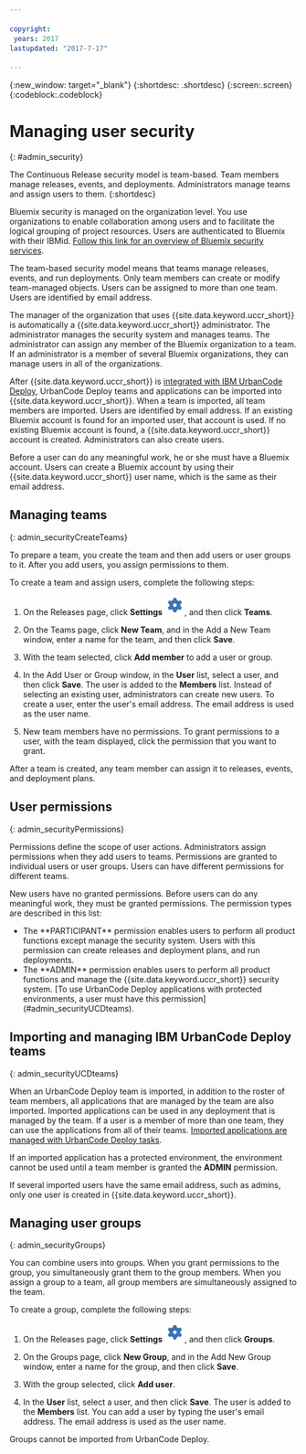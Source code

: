 ```yaml
---

copyright:
 years: 2017
lastupdated: "2017-7-17"

---
```


{:new_window: target="_blank"}
{:shortdesc: .shortdesc}
{:screen:.screen}
{:codeblock:.codeblock}

# Managing user security
{: #admin_security}

The Continuous Release security model is team-based. Team members manage releases, events, and deployments. Administrators manage teams and assign users to them.
{:shortdesc}

Bluemix security is managed on the organization level. You use organizations to enable collaboration among users and to facilitate the logical grouping of project resources. Users are authenticated to Bluemix with their IBMid. [Follow this link for an overview of Bluemix security services](https://console.bluemix.net/docs/security/index.html).

The team-based security model means that teams manage releases, events, and run deployments. Only team members can create or modify team-managed objects. Users can be assigned to more than one team. Users are identified by email address.

The manager of the organization that uses {{site.data.keyword.uccr_short}} is automatically a {{site.data.keyword.uccr_short}} administrator. The administrator manages the security system and manages teams. The administrator can assign any member of the Bluemix organization to a team. If an administrator is a member of several Bluemix organizations, they can manage users in all of the organizations.

After {{site.data.keyword.uccr_short}} is [integrated with IBM UrbanCode Deploy](index.html#gs_install_dc), UrbanCode Deploy teams and applications can be imported into {{site.data.keyword.uccr_short}}. When a team is imported, all team members are imported. Users are identified by email address. If an existing Bluemix account is found for an imported user, that account is used. If no existing Bluemix account is found, a {{site.data.keyword.uccr_short}} account is created. Administrators can also create users.

Before a user can do any meaningful work, he or she must have a Bluemix account. Users can create a Bluemix account by using their {{site.data.keyword.uccr_short}} user name, which is the same as their email address.

## Managing teams
{: admin_securityCreateTeams}

To prepare a team, you create the team and then add users or user groups to it. After you add users, you assign permissions to them.

To create a team and assign users, complete the following steps:

1. On the Releases page, click **Settings** <img class="inline" src="images/cal-set.png"  alt="Settings icon">, and then click **Teams**.

1. On the Teams page, click **New Team**, and in the Add a New Team window, enter a name for the team, and then click **Save**.

3. With the team selected, click **Add member** to add a user or group.  

3. In the Add User or Group window, in the **User** list, select a user, and then click **Save**. The user is added to the **Members** list. Instead of selecting an existing user, administrators can create new users. To create a user, enter the user's email address. The email address is used as the user name.

3. New team members have no permissions. To grant permissions to a user, with the team displayed, click the permission that you want to grant.

After a team is created, any team member can assign it to releases, events, and deployment plans.

## User permissions
{: admin_securityPermissions}

Permissions define the scope of user actions. Administrators assign permissions when they add users to teams. Permissions are granted to individual users or user groups. Users can have different permissions for different teams.

New users have no granted permissions. Before users can do any meaningful work, they must be granted permissions. The permission types are described in this list:
<ul>
<li>The **PARTICIPANT** permission enables users to perform all product functions except manage the security system. Users with this permission can create releases and deployment plans, and run deployments.</li>
<li>The **ADMIN** permission enables users to perform all product functions and manage the {{site.data.keyword.uccr_short}} security system. [To use UrbanCode Deploy applications with protected environments, a user must have this permission](#admin_securityUCDteams).</li>
</ul>

## Importing and managing IBM UrbanCode Deploy teams
{: admin_securityUCDteams}

When an UrbanCode Deploy team is imported, in addition to the roster of team members, all applications that are managed by the team are also imported. Imported applications can be used in any deployment that is managed by the team. If a user is a member of more than one team, they can use the applications from all of their teams. [Imported applications are managed with UrbanCode Deploy tasks](UCCR_tasks.html#tasks_UDTasks).

 If an imported application has a protected environment, the environment cannot be used until a team member is granted the **ADMIN** permission.

 If several imported users have the same email address, such as admins, only one user is created in {{site.data.keyword.uccr_short}}.

## Managing user groups
{: admin_securityGroups}

You can combine users into groups. When you grant permissions to the group, you simultaneously grant them to the group members. When you assign a group to a team, all group members are simultaneously assigned to the team.

To create a group, complete the following steps:

1. On the Releases page, click **Settings** <img class="inline" src="images/cal-set.png"  alt="Settings icon">, and then click **Groups**.

1. On the Groups page, click **New Group**, and in the Add New Group window, enter a name for the group, and then click **Save**.

3. With the group selected, click **Add user**.  

3. In the **User** list, select a user, and then click **Save**. The user is added to the **Members** list. You can add a user by typing the user's email address. The email address is used as the user name.

Groups cannot be imported from UrbanCode Deploy.


